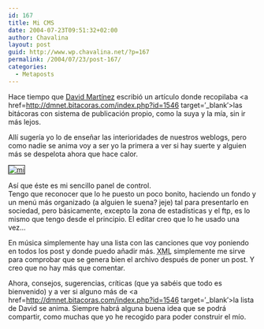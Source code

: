 ```yaml
---
id: 167
title: Mi CMS
date: 2004-07-23T09:51:32+02:00
author: Chavalina
layout: post
guid: http://www.wp.chavalina.net/?p=167
permalink: /2004/07/23/post-167/
categories:
  - Metaposts
---
```

Hace tiempo que <a href=http://dmnet.bitacoras.com/ target=′_blank′>David Martínez</a> escribió un artículo donde recopilaba <a href=http://dmnet.bitacoras.com/index.php?id=1546 target=′_blank′>las bitácoras con sistema de publicación propio</a>, como la suya y la mía, sin ir más lejos.

Allí sugería yo lo de enseñar las interioridades de nuestros weblogs, pero como nadie se anima voy a ser yo la primera a ver si hay suerte y alguien más se despelota ahora que hace calor.

<a href=http://www.chavalina.net/imagenes/fotos/cms.gif target=′_blank′><img src="http://www.chavalina.net/imagenes/fotos/thumbs/cms.gif" border="1" alt=mi cms align="center"></a>

Así que éste es mi sencillo panel de control.  
Tengo que reconocer que lo he puesto un poco bonito, haciendo un fondo y un menú más organizado (a alguien le suena? jeje) tal para presentarlo en sociedad, pero básicamente, excepto la zona de estadísticas y el ftp, es lo mismo que tengo desde el principio. El editar creo que lo he usado una vez… 

En música simplemente hay una lista con las canciones que voy poniendo en todos los post y donde puedo añadir más. <acronym title="eXtensible Markup Language">XML</acronym> simplemente me sirve para comprobar que se genera bien el archivo después de poner un post. Y creo que no hay más que comentar.

Ahora, consejos, sugerencias, críticas (que ya sabéis que todo es bienvenido) y a ver si alguno más de <a href=http://dmnet.bitacoras.com/index.php?id=1546 target=′_blank′>la lista de David</a> se anima. Siempre habrá alguna buena idea que se podrá compartir, como muchas que yo he recogido para poder construir el mío.